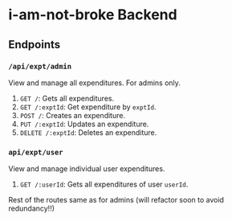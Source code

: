 # i-am-not-broke Backend
## Endpoints
### `/api/expt/admin`
View and manage all expenditures. For admins only.

1. `GET /`: Gets all expenditures.
2. `GET /:exptId`: Get expenditure by `exptId`.
3. `POST /`: Creates an expenditure.
4. `PUT /:exptId`: Updates an expenditure.
5. `DELETE /:exptId`: Deletes an expenditure.

### `api/expt/user`
View and manage individual user expenditures.
1. `GET /:userId`: Gets all expenditures of user `userId`.

Rest of the routes same as for admins (will refactor soon to avoid redundancy!!)
